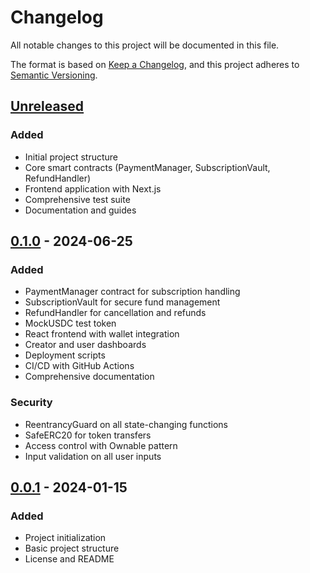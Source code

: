 # Changelog

All notable changes to this project will be documented in this file.

The format is based on [Keep a Changelog](https://keepachangelog.com/en/1.0.0/),
and this project adheres to [Semantic Versioning](https://semver.org/spec/v2.0.0.html).

## [Unreleased]

### Added
- Initial project structure
- Core smart contracts (PaymentManager, SubscriptionVault, RefundHandler)
- Frontend application with Next.js
- Comprehensive test suite
- Documentation and guides

## [0.1.0] - 2024-06-25

### Added
- PaymentManager contract for subscription handling
- SubscriptionVault for secure fund management
- RefundHandler for cancellation and refunds
- MockUSDC test token
- React frontend with wallet integration
- Creator and user dashboards
- Deployment scripts
- CI/CD with GitHub Actions
- Comprehensive documentation

### Security
- ReentrancyGuard on all state-changing functions
- SafeERC20 for token transfers
- Access control with Ownable pattern
- Input validation on all user inputs

## [0.0.1] - 2024-01-15

### Added
- Project initialization
- Basic project structure
- License and README

[Unreleased]: https://github.com/oiiaimeow/Reclaim/compare/v0.1.0...HEAD
[0.1.0]: https://github.com/oiiaimeow/Reclaim/compare/v0.0.1...v0.1.0
[0.0.1]: https://github.com/oiiaimeow/Reclaim/releases/tag/v0.0.1

